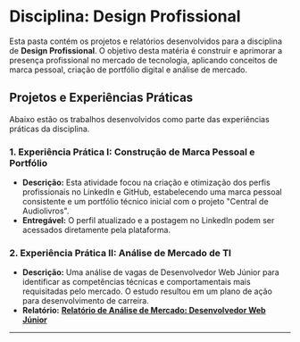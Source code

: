 # Disciplina: Design Profissional

Esta pasta contém os projetos e relatórios desenvolvidos para a disciplina de **Design Profissional**. O objetivo desta matéria é construir e aprimorar a presença profissional no mercado de tecnologia, aplicando conceitos de marca pessoal, criação de portfólio digital e análise de mercado.

## Projetos e Experiências Práticas

Abaixo estão os trabalhos desenvolvidos como parte das experiências práticas da disciplina.

### 1. Experiência Prática I: Construção de Marca Pessoal e Portfólio
- **Descrição:** Esta atividade focou na criação e otimização dos perfis profissionais no LinkedIn e GitHub, estabelecendo uma marca pessoal consistente e um portfólio técnico inicial com o projeto "Central de Audiolivros".
- **Entregável:** O perfil atualizado e a postagem no LinkedIn podem ser acessados diretamente pela plataforma.

### 2. Experiência Prática II: Análise de Mercado de TI
- **Descrição:** Uma análise de vagas de Desenvolvedor Web Júnior para identificar as competências técnicas e comportamentais mais requisitadas pelo mercado. O estudo resultou em um plano de ação para desenvolvimento de carreira.
- **Relatório:** **[Relatório de Análise de Mercado: Desenvolvedor Web Júnior](./junior-web-developer-market-analysis-2025.pdf)**

---